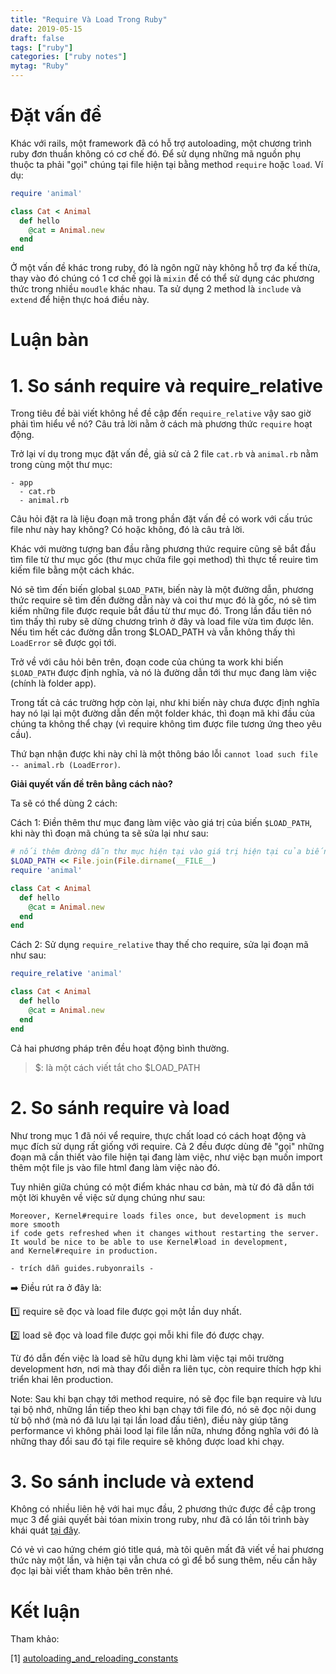 ```yaml
---
title: "Require Và Load Trong Ruby"
date: 2019-05-15
draft: false
tags: ["ruby"]
categories: ["ruby notes"]
mytag: "Ruby"
---
```

# Đặt vấn đề

Khác với rails, một framework đã có hỗ trợ autoloading, một chương trình ruby đơn thuần không có cơ chế đó. Để sử dụng những mã nguồn phụ thuộc ta phải "gọi" chúng tại file hiện tại bằng method `require` hoặc `load`. Ví dụ:  

```ruby
require 'animal'

class Cat < Animal
  def hello
    @cat = Animal.new
  end
end
```

Ở một vấn đề khác trong ruby, đó là ngôn ngữ này không hỗ trợ đa kế thừa, thay vào đó chúng có 1 cơ chế gọi là `mixin` để có thể sử dụng các phương thức trong nhiều `moudle` khác nhau. Ta sử dụng 2 method là `include` và `extend` để hiện thực hoá điều này.

# Luận bàn

# 1. So sánh require và require_relative

Trong tiêu đề bài viết không hề đề cập đến `require_relative` vậy sao giờ phải tìm hiểu về nó? Câu trả lời nằm ở cách mà phương thức `require` hoạt động.   

Trở lại ví dụ trong mục đặt vấn đề, giả sử cả 2 file `cat.rb` và `animal.rb` nằm trong cùng một thư mục:  

```
- app
  - cat.rb
  - animal.rb
```

Câu hỏi đặt ra là liệu đoạn mã trong phần đặt vấn đề có work với cấu trúc file như này hay không? Có hoặc không, đó là câu trả lời.  

Khác với mường tượng ban đầu rằng phương thức require cũng sẽ bắt đầu tìm file từ thư mục gốc (thư mục chứa file gọi method) thì thực tế reuire tìm kiếm file bằng một cách khác.  

Nó sẽ tìm đến biến global `$LOAD_PATH`, biến này là một đường dẫn, phương thức require sẽ tìm đến đường dẫn này và coi thư mục đó là gốc, nó sẽ tìm kiếm những file được requỉe bắt đầu từ thư mục đó. Trong lần đầu tiên nó tìm thấy thì ruby sẽ dừng chương trình ở đây và load file vừa tìm được lên. Nếu tìm hết các đường dẫn trong $LOAD_PATH và vẫn không thấy thì `LoadError` sẽ được gọi tới.  

Trở về với câu hỏi bên trên, đoạn code của chúng ta work khi biến `$LOAD_PATH` được định nghĩa, và nó là đường dẫn tới thư mục đang làm việc (chính là folder app).  

Trong tất cả các trường hợp còn lại, như khi biến này chưa được định nghĩa hay nó lại lại một đường dẫn đến một folder khác, thì đoạn mã khi đầu của chúng ta không thể chạy (vì require không tìm được file tương ứng theo yêu cầu).  

Thứ bạn nhận được khi này chỉ là một thông báo lỗi `cannot load such file -- animal.rb (LoadError)`.  

**Giải quyết vấn đề trên bằng cách nào?**  

Ta sẽ có thể dùng 2 cách:  

Cách 1: Điền thêm thư mục đang làm việc vào giá trị của biến `$LOAD_PATH`, khi này thì đoạn mã chúng ta sẽ sửa lại như sau:  

```ruby
# nối thêm đường dẫn thư mục hiện tại vào giá trị hiện tại của biến $LOAD_PATH
$LOAD_PATH << File.join(File.dirname(__FILE__)
require 'animal'

class Cat < Animal
  def hello
    @cat = Animal.new
  end
end
```

Cách 2: Sử dụng `require_relative` thay thế cho require, sửa lại đoạn mã như sau:  

```ruby
require_relative 'animal'

class Cat < Animal
  def hello
    @cat = Animal.new
  end
end
```

Cả hai phương pháp trên đều hoạt động bình thường.  

> $: là một cách viết tắt cho $LOAD_PATH  

# 2. So sánh require và load

Như trong mục 1 đã nói vể require, thực chất load có cách hoạt động và mục đích sử dụng rất giống với require. Cả 2 đều được dùng đê "gọi" những đoạn mã cần thiết vào file hiện tại đang làm việc, như việc bạn muốn import thêm một file js vào file html đang làm việc nào đó.  

Tuy nhiên giữa chúng có một điểm khác nhau cơ bản, mà từ đó đã dẫn tới một lời khuyên về việc sử dụng chúng như sau:  

```
Moreover, Kernel#require loads files once, but development is much more smooth 
if code gets refreshed when it changes without restarting the server.
It would be nice to be able to use Kernel#load in development, 
and Kernel#require in production.
```

`- trích dẫn guides.rubyonrails -`  

:arrow_right: Điều rút ra ở đây là:  

:one: require sẽ đọc và load file được gọi một lần duy nhất.

:two: load sẽ đọc và load file được gọi mỗi khi file đó được chạy.

Từ đó dẫn đến việc là load sẽ hữu dụng khi làm việc tại môi trường development hơn, nơi mà thay đổi diễn ra liên tục, còn require thích hợp khi triển khai lên production.

Note: Sau khi bạn chạy tới method require, nó sẽ đọc file bạn require và lưu tại bộ nhớ, những lần tiếp theo khi bạn chạy tới file đó, nó sẽ đọc nội dung từ bộ nhớ (mà nó đã lưu lại tại lần load đầu tiên), điều này giúp tăng performance vì không phải lood lại file lần nữa, nhưng đồng nghĩa với đó là những thay đổi sau đó tại file require sẽ không được load khi chạy.  

# 3. So sánh include và extend

Không có nhiều liên hệ với hai mục đầu, 2 phương thức được đề cập trong mục 3 để giải quyết bài tóan mixin trong ruby, như đã có lần tôi trình bày khái quát [tại đây](https://hdchinh.com/post/2019-02-24-ruby-method-lookup/).  

Có vẻ vì cao hứng chém gió title quá, mà tôi quên mất đã viết về hai phương thức này một lần, và hiện tại vẫn chưa có gì để bổ sung thêm, nếu cần hãy đọc lại bài viết tham khảo bên trên nhé.  

# Kết luận

Tham khảo:  

[1] [autoloading_and_reloading_constants](https://guides.rubyonrails.org/autoloading_and_reloading_constants.html)
